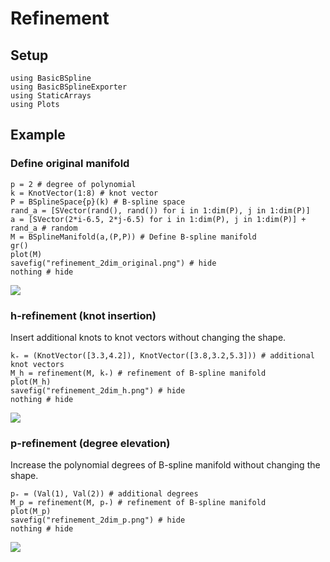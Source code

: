 # Refinement

## Setup

```@example math_refinement
using BasicBSpline
using BasicBSplineExporter
using StaticArrays
using Plots
```

## Example
### Define original manifold

```@example math_refinement
p = 2 # degree of polynomial
k = KnotVector(1:8) # knot vector
P = BSplineSpace{p}(k) # B-spline space
rand_a = [SVector(rand(), rand()) for i in 1:dim(P), j in 1:dim(P)]
a = [SVector(2*i-6.5, 2*j-6.5) for i in 1:dim(P), j in 1:dim(P)] + rand_a # random 
M = BSplineManifold(a,(P,P)) # Define B-spline manifold
gr()
plot(M)
savefig("refinement_2dim_original.png") # hide
nothing # hide
```

![](refinement_2dim_original.png)

### h-refinement (knot insertion)
Insert additional knots to knot vectors without changing the shape.

```@repl math_refinement
k₊ = (KnotVector([3.3,4.2]), KnotVector([3.8,3.2,5.3])) # additional knot vectors
M_h = refinement(M, k₊) # refinement of B-spline manifold
plot(M_h)
savefig("refinement_2dim_h.png") # hide
nothing # hide
```

![](refinement_2dim_h.png)

### p-refinement (degree elevation)
Increase the polynomial degrees of B-spline manifold without changing the shape.

```@repl math_refinement
p₊ = (Val(1), Val(2)) # additional degrees
M_p = refinement(M, p₊) # refinement of B-spline manifold
plot(M_p)
savefig("refinement_2dim_p.png") # hide
nothing # hide
```

![](refinement_2dim_p.png)
